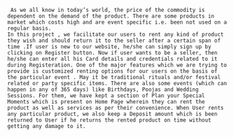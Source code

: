 	 As we all know in today’s world, the price of the commodity is dependent on the demand of the product. There are some products in market which costs high and are event specific i.e. been not used on a regular basis.
	In this project , we facilitate our users to rent any kind of product they wish and should return it to the seller after a certain span of time .If user is new to our website, he/she can simply sign up by clicking on Register button. Now if user wants to be a seller, then he/she can enter all his Card details and credentials related to it during Registeration. One of the major features which we are trying to provide is customized renting options for our users on the basis of the particular event . May it be traditional rituals and/or festival related or party specific items. There are also some events (which can happen in any of 365 days) like Birthdays, Poojas and Wedding Sessions. For them, we have kept a section of Plan your Special Moments which is present on Home Page wherein they can rent the product as well as services as per their convenience. When User rents any particular product, we also keep a Deposit amount which is been returned to User if he returns the rented product on time without getting any damage to it.

